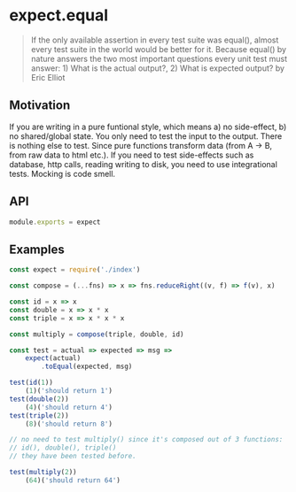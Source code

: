 # expect.equal

> If the only available assertion in every test suite was equal(), almost every test suite in the world would be better for it. Because equal() by nature answers the two most important questions every unit test must answer: 1) What is the actual output?, 2) What is expected output? by Eric Elliot

## Motivation

If you are writing in a pure funtional style, which means a) no side-effect, b) no shared/global state. You only need to test the input to the output. There is nothing else to test. Since pure functions transform data (from A -> B, from raw data to html etc.). If you need to test side-effects such as database, http calls, reading writing to disk, you need to use integrational tests. Mocking is code smell.

## API

```js
module.exports = expect
```

## Examples

```js
const expect = require('./index')

const compose = (...fns) => x => fns.reduceRight((v, f) => f(v), x)

const id = x => x
const double = x => x * x
const triple = x => x * x * x

const multiply = compose(triple, double, id)

const test = actual => expected => msg =>
    expect(actual)
        .toEqual(expected, msg)

test(id(1))
    (1)('should return 1')
test(double(2))
    (4)('should return 4')
test(triple(2))
    (8)('should return 8')

// no need to test multiply() since it's composed out of 3 functions: 
// id(), double(), triple()
// they have been tested before.

test(multiply(2))
    (64)('should return 64')
```
